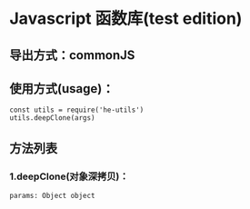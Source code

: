 <!--
 * @Author: hsl
 * @Descripttion: js工具函数库
 * @Date: 2021-11-19 15:28:04
 * @LastEditTime: 2021-11-19 16:15:37
-->
# Javascript 函数库(test edition)
## 导出方式：commonJS
## 使用方式(usage)：
    const utils = require('he-utils')
    utils.deepClone(args)
## 方法列表
### 1.deepClone(对象深拷贝)：
    params: Object object

